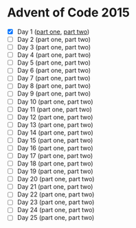 # Advent of Code 2015

- [x] Day 1 ([part one](./d1p1.cpp), [part two](./d1p2.cpp))
- [ ] Day 2 (part one, part two)
- [ ] Day 3 (part one, part two)
- [ ] Day 4 (part one, part two)
- [ ] Day 5 (part one, part two)
- [ ] Day 6 (part one, part two)
- [ ] Day 7 (part one, part two)
- [ ] Day 8 (part one, part two)
- [ ] Day 9 (part one, part two)
- [ ] Day 10 (part one, part two)
- [ ] Day 11 (part one, part two)
- [ ] Day 12 (part one, part two)
- [ ] Day 13 (part one, part two)
- [ ] Day 14 (part one, part two)
- [ ] Day 15 (part one, part two)
- [ ] Day 16 (part one, part two)
- [ ] Day 17 (part one, part two)
- [ ] Day 18 (part one, part two)
- [ ] Day 19 (part one, part two)
- [ ] Day 20 (part one, part two)
- [ ] Day 21 (part one, part two)
- [ ] Day 22 (part one, part two)
- [ ] Day 23 (part one, part two)
- [ ] Day 24 (part one, part two)
- [ ] Day 25 (part one, part two)

